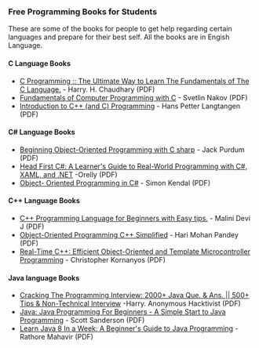 ### Free Programming Books for Students
These are some of the books for people to get help regarding certain languages and prepare for their best self. All the books are in Engish Language.


#### C Language Books

* [C Programming :: The Ultimate Way to Learn The Fundamentals of The C Language.](https://169o3558o5.pdcdn1.top/dl2.php?id=187584209&h=29d52bac78183eb65b48041dfac2b69e&u=cache&ext=pdf&n=C%20programming%20the%20ultimate%20way%20to%20learn%20the%20fundamentals%20of%20the%20c%20language) - Harry. H. Chaudhary (PDF)
* [Fundamentals of Computer Programming with C](http://ksuweb.kennesaw.edu/~rgesick1/Fundamentals-of-Computer-Programming-with-CSharp-Nakov-eBook-v2013.pdf) - Svetlin Nakov (PDF)
* [Introduction to C++ (and C) Programming](https://www.uio.no/studier/emner/matnat/fys/FYS3150/h07/undervisningsmateriale/Slides%20from%20Lectures/iv3830slides_1.pdf) - Hans Petter Langtangen (PDF)


#### C# Language Books

* [Beginning Object-Oriented Programming with C sharp](https://1l6a24ocmg.pdcdn1.top/dl2.php?id=177420223&h=c4f13b3d3daa23277076a3c09f9b82d0&u=cache&ext=pdf&n=Beginning%20object-oriented%20programming%20with%20c%20sharp) - Jack Purdum (PDF)
* [Head First C#: A Learner's Guide to Real-World Programming with C#, XAML, and .NET](https://nhg3pvgzcp.pdcdn1.top/dl2.php?id=183976472&h=ce96733cc95ef43f468f86b6d6377eab&u=cache&ext=pdf&n=Head%20first%20c%20a%20learners%20guide%20to%20real-world%20programming%20with%20c%20xaml%20and%20net) -Orelly (PDF)
* [Object- Oriented Programming in C#](https://60m0q7mbsw.pdcdn1.top/dl2.php?id=1422735&h=2842e5a712623153ffd37afc325ca109&u=cache&ext=pdf&n=Object%20oriented%20programming%20using%20c) - Simon Kendal (PDF)


#### C++ Language Books

* [C++ Programming Language for Beginners with Easy tips.](https://vvndg8cy01.pdcdn1.top/dl2.php?id=176516054&h=3493dfb4b02900ddd964e5d048b809d3&u=cache&ext=pdf&n=C%20programming%20language%20for%20beginners%20with%20easy%20tips) - Malini Devi J (PDF)
* [Object-Oriented Programming C++ Simplified](https://4jd43rasii.pdcdn1.top/dl2.php?id=58675533&h=c847567204fa5bd1eb37c1263c328704&u=cache&ext=pdf&n=Object-oriented%20programming%20c%20simplified) - Hari Mohan Pandey (PDF)
* [Real-Time C++: Efficient Object-Oriented and Template Microcontroller Programming](https://pc3u660gjm.pdcdn1.top/dl2.php?id=59949380&h=2292f863ea3e1da5993db83fcf7ea414&u=cache&ext=pdf&n=Real-time%20c%20efficient%20object-oriented%20and%20template%20microcontroller%20programming%202nd%20edition) - Christopher Kornanyos (PDF)


#### Java language Books

* [Cracking The Programming Interview: 2000+ Java Que. & Ans. || 500+ Tips & Non-Technical Interview](https://xa1rquqc09.pdcdn1.top/dl2.php?id=184730190&h=6b76431f1fe3d9a7f32a78056ec54852&u=cache&ext=pdf&n=Cracking%20the%20programming%20interview%202000%20java%20que%20ans%20500%20tips%20non-technical%20interview%20questions%20answers) -Harry. Anonymous Hacktivist (PDF)
* [Java: Java Programming For Beginners - A Simple Start to Java Programming](https://hi3nszkcfo.pdcdn1.top/dl2.php?id=186416077&h=870b9b3fe701f2691dc900d98f855276&u=cache&ext=pdf&n=Java%20java%20programming%20for%20beginners%20-%20a%20simple%20start%20to%20java%20programming) - Scott Sanderson (PDF)
* [Learn Java 8 In a Week: A Beginner's Guide to Java Programming](https://7i6et71kgo.pdcdn1.top/dl2.php?id=188445398&h=e305b979b3722641ba82b9447979a824&u=cache&ext=pdf&n=Learn%20java%208%20in%20a%20week%20a%20beginners%20guide%20to%20java%20programming) - Rathore Mahavir (PDF)
